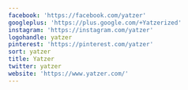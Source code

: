 ```yaml
---
facebook: 'https://facebook.com/yatzer'
googleplus: 'https://plus.google.com/+Yatzerized'
instagram: 'https://instagram.com/yatzer'
logohandle: yatzer
pinterest: 'https://pinterest.com/yatzer'
sort: yatzer
title: Yatzer
twitter: yatzer
website: 'https://www.yatzer.com/'
---
```

